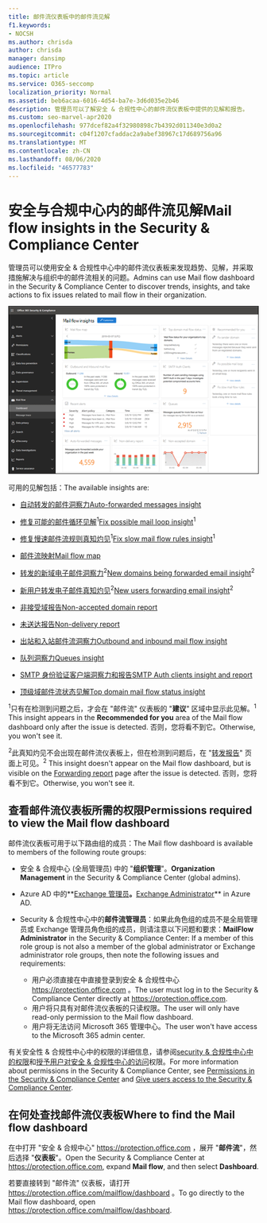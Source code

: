 ```yaml
---
title: 邮件流仪表板中的邮件流见解
f1.keywords:
- NOCSH
ms.author: chrisda
author: chrisda
manager: dansimp
audience: ITPro
ms.topic: article
ms.service: O365-seccomp
localization_priority: Normal
ms.assetid: beb6acaa-6016-4d54-ba7e-3d6d035e2b46
description: 管理员可以了解安全 & 合规性中心的邮件流仪表板中提供的见解和报告。
ms.custom: seo-marvel-apr2020
ms.openlocfilehash: 977dcef82a4f32980898c7b4392d011340e3d0a2
ms.sourcegitcommit: c04f1207cfaddac2a9abef38967c17d689756a96
ms.translationtype: MT
ms.contentlocale: zh-CN
ms.lasthandoff: 08/06/2020
ms.locfileid: "46577783"
---
```

# <a name="mail-flow-insights-in-the-security--compliance-center"></a><span data-ttu-id="b0b2f-103">安全与合规中心内的邮件流见解</span><span class="sxs-lookup"><span data-stu-id="b0b2f-103">Mail flow insights in the Security & Compliance Center</span></span>

<span data-ttu-id="b0b2f-104">管理员可以使用安全 & 合规性中心中的邮件流仪表板来发现趋势、见解，并采取措施解决与组织中的邮件流相关的问题。</span><span class="sxs-lookup"><span data-stu-id="b0b2f-104">Admins can use Mail flow dashboard in the Security & Compliance Center to discover trends, insights, and take actions to fix issues related to mail flow in their organization.</span></span>

![安全 & 合规性中心中的邮件流仪表板](../../media/mail-flow-dashboard-v2.png)

<span data-ttu-id="b0b2f-106">可用的见解包括：</span><span class="sxs-lookup"><span data-stu-id="b0b2f-106">The available insights are:</span></span>

- [<span data-ttu-id="b0b2f-107">自动转发的邮件洞察力</span><span class="sxs-lookup"><span data-stu-id="b0b2f-107">Auto-forwarded messages insight</span></span>](mfi-auto-forwarded-messages-report.md)

- <span data-ttu-id="b0b2f-108">[修复可能的邮件循环见解](mfi-mail-loop-insight.md)<sup>1</sup></span><span class="sxs-lookup"><span data-stu-id="b0b2f-108">[Fix possible mail loop insight](mfi-mail-loop-insight.md)<sup>1</sup></span></span>

- <span data-ttu-id="b0b2f-109">[修复慢速邮件流规则真知灼见](mfi-slow-mail-flow-rules-insight.md)<sup>1</sup></span><span class="sxs-lookup"><span data-stu-id="b0b2f-109">[Fix slow mail flow rules insight](mfi-slow-mail-flow-rules-insight.md)<sup>1</sup></span></span>

- [<span data-ttu-id="b0b2f-110">邮件流映射</span><span class="sxs-lookup"><span data-stu-id="b0b2f-110">Mail flow map</span></span>](mfi-mail-flow-map-report.md)

- <span data-ttu-id="b0b2f-111">[转发的新域电子邮件洞察力](mfi-new-domains-being-forwarded-email.md)<sup>2</sup></span><span class="sxs-lookup"><span data-stu-id="b0b2f-111">[New domains being forwarded email insight](mfi-new-domains-being-forwarded-email.md)<sup>2</sup></span></span>

- <span data-ttu-id="b0b2f-112">[新用户转发电子邮件真知灼见](mfi-new-users-forwarding-email.md)<sup>2</sup></span><span class="sxs-lookup"><span data-stu-id="b0b2f-112">[New users forwarding email insight](mfi-new-users-forwarding-email.md)<sup>2</sup></span></span>

- [<span data-ttu-id="b0b2f-113">非接受域报告</span><span class="sxs-lookup"><span data-stu-id="b0b2f-113">Non-accepted domain report</span></span>](mfi-non-accepted-domain-report.md)

- [<span data-ttu-id="b0b2f-114">未送达报告</span><span class="sxs-lookup"><span data-stu-id="b0b2f-114">Non-delivery report</span></span>](mfi-non-delivery-report.md)

- [<span data-ttu-id="b0b2f-115">出站和入站邮件流洞察力</span><span class="sxs-lookup"><span data-stu-id="b0b2f-115">Outbound and inbound mail flow insight</span></span>](mfi-outbound-and-inbound-mail-flow.md)

- [<span data-ttu-id="b0b2f-116">队列洞察力</span><span class="sxs-lookup"><span data-stu-id="b0b2f-116">Queues insight</span></span>](mfi-queue-alerts-and-queues.md)

- [<span data-ttu-id="b0b2f-117">SMTP 身份验证客户端洞察力和报告</span><span class="sxs-lookup"><span data-stu-id="b0b2f-117">SMTP Auth clients insight and report</span></span>](mfi-smtp-auth-clients-report.md)

- [<span data-ttu-id="b0b2f-118">顶级域邮件流状态见解</span><span class="sxs-lookup"><span data-stu-id="b0b2f-118">Top domain mail flow status insight</span></span>](mfi-domain-mail-flow-status-insight.md)

<span data-ttu-id="b0b2f-119"><sup>1</sup>只有在检测到问题之后，才会在 "邮件流" 仪表板的 "**建议**" 区域中显示此见解。</span><span class="sxs-lookup"><span data-stu-id="b0b2f-119"><sup>1</sup> This insight appears in the **Recommended for you** area of the Mail flow dashboard only after the issue is detected.</span></span> <span data-ttu-id="b0b2f-120">否则，您将看不到它。</span><span class="sxs-lookup"><span data-stu-id="b0b2f-120">Otherwise, you won't see it.</span></span>

<span data-ttu-id="b0b2f-121"><sup>2</sup>此真知灼见不会出现在邮件流仪表板上，但在检测到问题后，在 "[转发报告](view-mail-flow-reports.md#forwarding-report)" 页面上可见。</span><span class="sxs-lookup"><span data-stu-id="b0b2f-121"><sup>2</sup> This insight doesn't appear on the Mail flow dashboard, but is visible on the [Forwarding report](view-mail-flow-reports.md#forwarding-report) page after the issue is detected.</span></span> <span data-ttu-id="b0b2f-122">否则，您将看不到它。</span><span class="sxs-lookup"><span data-stu-id="b0b2f-122">Otherwise, you won't see it.</span></span>

## <a name="permissions-required-to-view-the-mail-flow-dashboard"></a><span data-ttu-id="b0b2f-123">查看邮件流仪表板所需的权限</span><span class="sxs-lookup"><span data-stu-id="b0b2f-123">Permissions required to view the Mail flow dashboard</span></span>

<span data-ttu-id="b0b2f-124">邮件流仪表板可用于以下路由组的成员：</span><span class="sxs-lookup"><span data-stu-id="b0b2f-124">The Mail flow dashboard is available to members of the following route groups:</span></span>

- <span data-ttu-id="b0b2f-125">安全 & 合规中心 (全局管理员) 中的 "**组织管理**"。</span><span class="sxs-lookup"><span data-stu-id="b0b2f-125">**Organization Management** in the Security & Compliance Center (global admins).</span></span>

- <span data-ttu-id="b0b2f-126">Azure AD 中的**[Exchange 管理员](https://docs.microsoft.com/azure/active-directory/users-groups-roles/directory-assign-admin-roles#exchange-administrator)**。</span><span class="sxs-lookup"><span data-stu-id="b0b2f-126">**[Exchange Administrator](https://docs.microsoft.com/azure/active-directory/users-groups-roles/directory-assign-admin-roles#exchange-administrator)** in Azure AD.</span></span>

- <span data-ttu-id="b0b2f-127">Security & 合规性中心中的**邮件流管理员**：如果此角色组的成员不是全局管理员或 Exchange 管理员角色组的成员，则请注意以下问题和要求：</span><span class="sxs-lookup"><span data-stu-id="b0b2f-127">**MailFlow Administrator** in the Security & Compliance Center: If a member of this role group is not also a member of the global administrator or Exchange administrator role groups, then note the following issues and requirements:</span></span>

  - <span data-ttu-id="b0b2f-128">用户必须直接在中直接登录到安全 & 合规性中心 <https://protection.office.com> 。</span><span class="sxs-lookup"><span data-stu-id="b0b2f-128">The user must log in to the Security & Compliance Center directly at <https://protection.office.com>.</span></span>
  - <span data-ttu-id="b0b2f-129">用户将只具有对邮件流仪表板的只读权限。</span><span class="sxs-lookup"><span data-stu-id="b0b2f-129">The user will only have read-only permission to the Mail flow dashboard.</span></span>
  - <span data-ttu-id="b0b2f-130">用户将无法访问 Microsoft 365 管理中心。</span><span class="sxs-lookup"><span data-stu-id="b0b2f-130">The user won't have access to the Microsoft 365 admin center.</span></span>

<span data-ttu-id="b0b2f-131">有关安全性 & 合规性中心中的权限的详细信息，请参阅[security & 合规性中心中的权限](permissions-in-the-security-and-compliance-center.md)和[授予用户对安全 & 合规性中心的访问](grant-access-to-the-security-and-compliance-center.md)权限。</span><span class="sxs-lookup"><span data-stu-id="b0b2f-131">For more information about permissions in the Security & Compliance Center, see [Permissions in the Security & Compliance Center](permissions-in-the-security-and-compliance-center.md) and [Give users access to the Security & Compliance Center](grant-access-to-the-security-and-compliance-center.md).</span></span>

## <a name="where-to-find-the-mail-flow-dashboard"></a><span data-ttu-id="b0b2f-132">在何处查找邮件流仪表板</span><span class="sxs-lookup"><span data-stu-id="b0b2f-132">Where to find the Mail flow dashboard</span></span>

<span data-ttu-id="b0b2f-133">在中打开 "安全 & 合规中心" <https://protection.office.com> ，展开 "**邮件流**"，然后选择 "**仪表板**"。</span><span class="sxs-lookup"><span data-stu-id="b0b2f-133">Open the Security & Compliance Center at <https://protection.office.com>, expand **Mail flow**, and then select **Dashboard**.</span></span>

<span data-ttu-id="b0b2f-134">若要直接转到 "邮件流" 仪表板，请打开 <https://protection.office.com/mailflow/dashboard> 。</span><span class="sxs-lookup"><span data-stu-id="b0b2f-134">To go directly to the Mail flow dashboard, open <https://protection.office.com/mailflow/dashboard>.</span></span>
